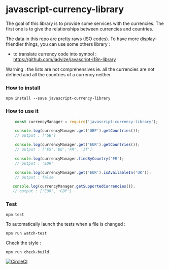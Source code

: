 # javascript-currency-library

The goal of this library is to provide some services with the currencies.
The first one is to give the relationships between currencies and countries.

The data in this repo are pretty raws (ISO codes).
To have more display-friendler things, you can use some others library :
* to translate currency code into symbol : https://github.com/iadvize/javascript-i18n-library

Warning : the lists are not comprehensives ie. all the currencies are not defined and all the countries of a currency neither.

### How to install

    npm install --save javascript-currency-library

### How to use it

```javascript
    const currencyManager = require('javascript-currency-library');

    console.log(currencyManager.get('GBP').getCountries());
    // output : ['GB']

    console.log(currencyManager.get('EUR').getCountries());
    // output : ['ES','DE','FR', 'IT']

    console.log(currencyManager.findByCountry('FR');
    // output : 'EUR'

    console.log(currencyManager.get('EUR').isAvailableIn('UK'));
    // output : false

   console.log(currencyManager.getSupportedCurrencies());
   // output : ['EUR', 'GBP']
```

### Test

    npm test

To automatically launch the tests when a file is changed :

    npm run watch-test

Check the style :

    npm run check-build

[![CircleCI](https://circleci.com/gh/iadvize/javascript-currency-library.svg?style=svg)](https://circleci.com/gh/iadvize/javascript-currency-library)
